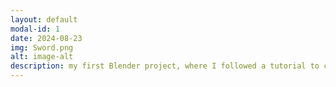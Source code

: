 ```yaml
---
layout: default
modal-id: 1
date: 2024-08-23
img: Sword.png
alt: image-alt
description: my first Blender project, where I followed a tutorial to create a detailed 3D sword. This project introduced me to the basics of Blender and helped me understand fundamental techniques in 3D modeling and rendering.
---
```

